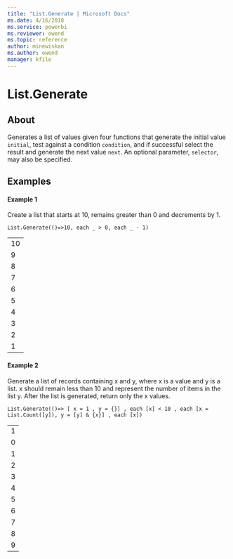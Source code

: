 ```yaml
---
title: "List.Generate | Microsoft Docs"
ms.date: 4/16/2018
ms.service: powerbi
ms.reviewer: owend
ms.topic: reference
author: minewiskan
ms.author: owend
manager: kfile
---
```

# List.Generate

  
## About  
Generates a list of values given four functions that generate the initial value <code>initial</code>, test against a condition <code>condition</code>, and if successful select the result and generate the next value <code>next</code>. An optional parameter, <code>selector</code>, may also be specified.
  
## Examples  
 #### Example 1
Create a list that starts at 10, remains greater than 0 and decrements by 1. 
```  
List.Generate(()=>10, each _ > 0, each _ - 1)
```  
<table> <tr><td>10</td></tr> <tr><td>9</td></tr> <tr><td>8</td></tr> <tr><td>7</td></tr> <tr><td>6</td></tr> <tr><td>5</td></tr> <tr><td>4</td></tr> <tr><td>3</td></tr> <tr><td>2</td></tr> <tr><td>1</td></tr> </table>  
      
#### Example 2
Generate a list of records containing x and y, where x is a value and y is a list. x should remain less than 10 and represent the number of items in the list y. After the list is generated, return only the x values.  
```  
List.Generate(()=> [ x = 1 , y = {}] , each [x] < 10 , each [x = List.Count([y]), y = [y] & {x}] , each [x])
```  
<table> <tr><td>1</td></tr> <tr><td>0</td></tr> <tr><td>1</td></tr> <tr><td>2</td></tr> <tr><td>3</td></tr> <tr><td>4</td></tr> <tr><td>5</td></tr> <tr><td>6</td></tr> <tr><td>7</td></tr> <tr><td>8</td></tr> <tr><td>9</td></tr> </table>
